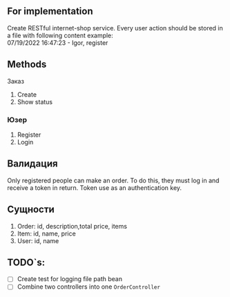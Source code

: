 ## For implementation

Create RESTful internet-shop service. Every user action should be stored in a file with following content example:  
07/19/2022 16:47:23 - Igor, register

## Methods

Заказ

1. Create
2. Show status

### Юзер

1. Register
2. Login

## Валидация

Only registered people can make an order. To do this, they must log in and receive a token in return. Token
use as an authentication key.


## Сущности

1. Order: id, description,total price, items
2. Item: id, name, price
3. User: id, name

## TODO`s:

- [ ] Create test for logging file path bean
- [ ] Combine two controllers into one `OrderController`
